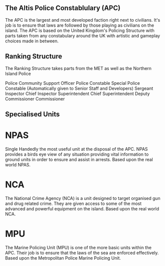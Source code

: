 ## The Altis Police Constablulary (APC)
The APC is the largest and most developed faction right next to civilians. It's job is to ensure that laws are followed by those playing as civilians on the island. The APC is based on the United Kingdom's Policing Structure with parts taken from any constabulary around the UK with artistic and gameplay choices made in between.

## Ranking Structure
The Ranking Structure takes parts from the MET as well as the Northern Island Police

Police Community Support Officer
Police Constable
Special Police Constable (Automatically given to Senior Staff and Developers)
Sergeant
Inspector
Chief Inspector
Superintendent
Chief Superintendent
Deputy Commissioner
Commissioner

## Specialised Units

# NPAS
Single Handedly the most useful unit at the disposal of the APC. NPAS provides a birds eye view of any situation providing vital information to ground units in order to ensure and assist in arrests. Based upon the real world NPAS.

# NCA
The National Crime Agency (NCA) is a unit designed to target organised gun and drug related crime. They are given access to some of the most advanced and powerful equipment on the island. Based upon the real world NCA.

# MPU
The Marine Policing Unit (MPU) is one of the more basic units within the APC. Their job is to ensure that the laws of the sea are enforced effectively. Based upon the Metropolitan Police Marine Policing Unit.
